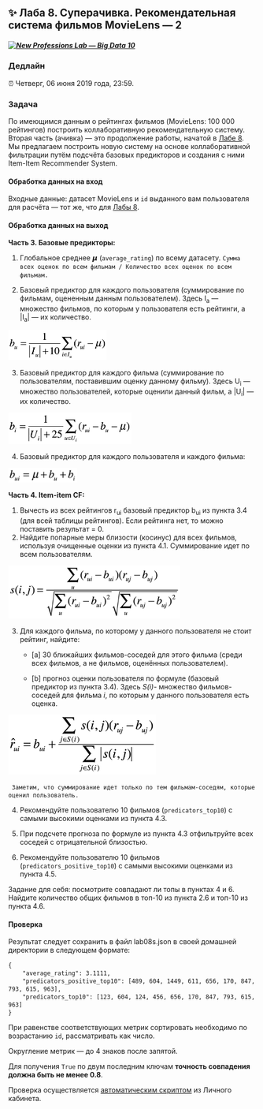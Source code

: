 ## ✨ Лаба 8. Суперачивка. Рекомендательная система фильмов MovieLens — 2

##### [![New Professions Lab — Big Data 10](/extra/images/npl7.svg)](https://github.com/newprolab/content_bigdata10)

### Дедлайн

⏰ Четверг, 06 июня 2019 года, 23:59.

### Задача

По имеющимся данным о рейтингах фильмов (MovieLens: 100 000 рейтингов) построить коллаборативную рекомендательную систему. Вторая часть (ачивка) — это продолжение работы, начатой в [Лабе 8](lab08.md). Мы предлагаем построить новую систему на основе коллаборативной фильтрации путём подсчёта базовых предикторов и создания с ними Item-Item Recommender System.

#### Обработка данных на вход

Входные данные: датасет MovieLens и `id` выданного вам пользователя для расчёта — тот же, что для [Лабы 8](lab08.md).

#### Обработка данных на выход

**Часть 3. Базовые предикторы:**

1. Глобальное среднее 𝞵 (`average_rating`) по всему датасету. `Сумма всех оценок по всем фильмам / Количество всех оценок по всем фильмам.`

2. Базовый предиктор для каждого пользователя (суммирование по фильмам, оцененным данным пользователем). Здесь I<sub>a</sub> — множество фильмов, по которым у пользователя есть рейтинги, а |I<sub>a</sub>| — их количество.

<img width="200px" src="images/laba08s_base_u.png">

3. Базовый предиктор для каждого фильма (суммирование по пользователям, поставившим оценку данному фильму). Здесь U<sub>i</sub> — множество пользователей, которые оценили данный фильм, а |U<sub>i</sub>| — их количество.

<img width="250px" src="images/laba08s_base_i.png">

4. Базовый предиктор для каждого пользователя и каждого фильма:

<img width="140px" src="images/laba08s_base_ui.png">

**Часть 4. Item-item CF:**

1. Вычесть из всех рейтингов r<sub>ui</sub> базовый предиктор b<sub>ui</sub> из пункта 3.4 (для всей таблицы рейтингов). Если рейтинга нет, то можно поставить результат = 0.
2. Найдите попарные меры близости (косинус) для всех фильмов, используя очищенные оценки из пункта 4.1. Суммирование идет по всем пользователям.

<img width="350px" src="images/laba08s_cosine_items.png">

3. Для каждого фильма, по которому у данного пользователя не стоит рейтинг, найдите:

   * [a] 30 ближайших фильмов-соседей для этого фильма (среди всех фильмов, а не фильмов, оценённых пользователем).

   * [b] прогноз оценки пользователя по формуле (базовый предиктор из пункта 3.4).  Здесь *S(i)*- множество фильмов-соседей для фильма *i*, по которым у данного пользователя есть оценка.
<img width="300px" src="images/laba08s_item_item_cf.png">

     Заметим, что суммирование идет только по тем фильмам-соседям, которые оценил пользователь.

4. Рекомендуйте пользователю 10 фильмов (`predicators_top10`) с самыми высокими оценками из пункта 4.3.

5. При подсчете прогноза по формуле из пункта 4.3 отфильтруйте всех соседей с отрицательной близостью.

6. Рекомендуйте пользователю 10 фильмов (`predicators_positive_top10`) с самыми высокими оценками из пункта 4.5.

Задание для себя: посмотрите совпадают ли топы в пунктах 4 и 6. Найдите количество общих фильмов в топ-10 из пункта 2.6 и топ-10 из пункта 4.6.

#### Проверка

Результат следует сохранить в файл lab08s.json в своей домашней директории в следующем формате:

```
{
    "average_rating": 3.1111,
    "predicators_positive_top10": [489, 604, 1449, 611, 656, 170, 847, 793, 615, 963],
    "predicators_top10": [123, 604, 124, 456, 656, 170, 847, 793, 615, 963]
}
```

При равенстве соответствующих метрик сортировать необходимо по возрастанию `id`, рассматривать как число.

Округление метрик — до 4 знаков после запятой.

Для получения `True` по двум последним ключам **точность совпадения должна быть не менее 0.8**.

Проверка осуществляется [автоматическим скриптом](http://lk.newprolab.com/lab/laba08s) из Личного кабинета.
